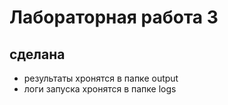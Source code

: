 # Лабораторная работа 3

## сделана

- результаты хронятся в папке output
- логи запуска хронятся в папке logs
